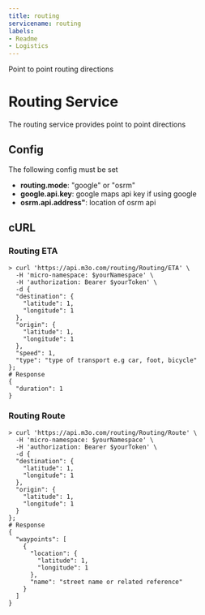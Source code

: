 ```yaml
---
title: routing
servicename: routing
labels: 
- Readme
- Logistics
---
```

Point to point routing directions

# Routing Service

The routing service provides point to point directions

## Config

The following config must be set

- **routing.mode**: "google" or "osrm"
- **google.api.key**: google maps api key if using google
- **osrm.api.address"**: location of osrm api

## cURL


### Routing ETA
<!-- We use the request body description here as endpoint descriptions are not
being lifted correctly from the proto by the openapi spec generator -->

```shell
> curl 'https://api.m3o.com/routing/Routing/ETA' \
  -H 'micro-namespace: $yourNamespace' \
  -H 'authorization: Bearer $yourToken' \
  -d {
  "destination": {
    "latitude": 1,
    "longitude": 1
  },
  "origin": {
    "latitude": 1,
    "longitude": 1
  },
  "speed": 1,
  "type": "type of transport e.g car, foot, bicycle"
};
# Response
{
  "duration": 1
}
```


### Routing Route
<!-- We use the request body description here as endpoint descriptions are not
being lifted correctly from the proto by the openapi spec generator -->

```shell
> curl 'https://api.m3o.com/routing/Routing/Route' \
  -H 'micro-namespace: $yourNamespace' \
  -H 'authorization: Bearer $yourToken' \
  -d {
  "destination": {
    "latitude": 1,
    "longitude": 1
  },
  "origin": {
    "latitude": 1,
    "longitude": 1
  }
};
# Response
{
  "waypoints": [
    {
      "location": {
        "latitude": 1,
        "longitude": 1
      },
      "name": "street name or related reference"
    }
  ]
}
```


